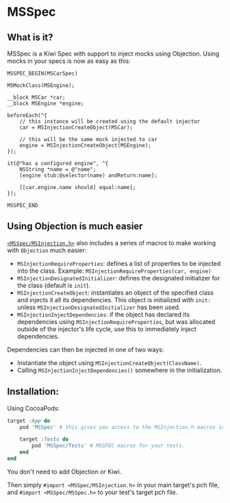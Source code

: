 MSSpec
======

## What is it?
MSSpec is a Kiwi Spec with support to inject mocks using Objection.
Using mocks in your specs is now as easy as this:
```objc
MSSPEC_BEGIN(MSCarSpec)

MSMockClass(MSEngine);

__block MSCar *car;
__block MSEngine *engine;

beforeEach(^{
	// this instance will be created using the default injector
	car = MSInjectionCreateObject(MSCar);
	
	// this will be the same mock injected to car
	engine = MSInjectionCreateObject(MSEngine);
});

it(@"has a configured engine", ^{
	NSString *name = @"name";
	[engine stub:@selector(name) andReturn:name];

	[[car.engine.name should] equal:name];
});

MSSPEC_END
```

## Using Objection is much easier
[```<MSSpec/MSInjection.h>```](https://github.com/mindsnacks/MSSpec/blob/master/MSSpec/Classes/App/MSInjection.h) also includes a series of macros to make working with ```Objection``` much easier:

- ```MSInjectionRequireProperties```: defines a list of properties to be injected into the class.
Example:
```MSInjectionRequireProperties(car, engine)```
- ```MSInjectionDesignatedInitializer```: defines the designated initializer for the class (default is ```init```).
- ```MSInjectionCreateObject```: instantiates an object of the specified class and injects it all its dependencies. This object is initialized with ```init:``` unless ```MSInjectionDesignatedInitializer``` has been used.
- ```MSInjectionInjectDependencies```: if the object has declared its dependencies using ```MSInjectionRequireProperties```, but was allocated outside of the injector's life cycle, use this to immediately inject dependencies.

Dependencies can then be injected in one of two ways:
- Instantiate the object using ```MSInjectionCreateObject(ClassName)```.
- Calling ```MSInjectionInjectDependencies()``` somewhere in the initialization.

## Installation:
Using CocoaPods:
```ruby
target :App do
	pod 'MSSpec' # this gives you access to the MSInjection.h macros in your app.

	target :Tests do
		pod 'MSSpec/Tests' # MSSPEC macros for your tests.
	end
end
```
You don't need to add Objection or Kiwi.

Then simply ```#import <MSSpec/MSInjection.h>``` in your main target's pch file, and ```#import <MSSpec/MSSpec.h>``` to your test's target pch file.

